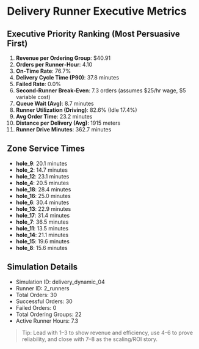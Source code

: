 # Delivery Runner Executive Metrics

## Executive Priority Ranking (Most Persuasive First)
1. **Revenue per Ordering Group**: $40.91
2. **Orders per Runner‑Hour**: 4.10
3. **On‑Time Rate**: 76.7%
4. **Delivery Cycle Time (P90)**: 37.8 minutes
5. **Failed Rate**: 0.0%
6. **Second‑Runner Break‑Even**: 7.3 orders (assumes $25/hr wage, $5 variable cost)
7. **Queue Wait (Avg)**: 8.7 minutes
8. **Runner Utilization (Driving)**: 82.6% (Idle 17.4%)
9. **Avg Order Time**: 23.2 minutes
10. **Distance per Delivery (Avg)**: 1915 meters
11. **Runner Drive Minutes**: 362.7 minutes

## Zone Service Times
- **hole_9**: 20.1 minutes
- **hole_2**: 14.7 minutes
- **hole_12**: 23.1 minutes
- **hole_4**: 20.5 minutes
- **hole_18**: 28.4 minutes
- **hole_16**: 25.0 minutes
- **hole_6**: 30.4 minutes
- **hole_13**: 22.9 minutes
- **hole_17**: 31.4 minutes
- **hole_7**: 36.5 minutes
- **hole_11**: 13.5 minutes
- **hole_14**: 21.1 minutes
- **hole_15**: 19.6 minutes
- **hole_8**: 15.6 minutes


## Simulation Details
- Simulation ID: delivery_dynamic_04
- Runner ID: 2_runners
- Total Orders: 30
- Successful Orders: 30
- Failed Orders: 0
- Total Ordering Groups: 22
- Active Runner Hours: 7.3

> Tip: Lead with 1–3 to show revenue and efficiency, use 4–6 to prove reliability, and close with 7–8 as the scaling/ROI story.
